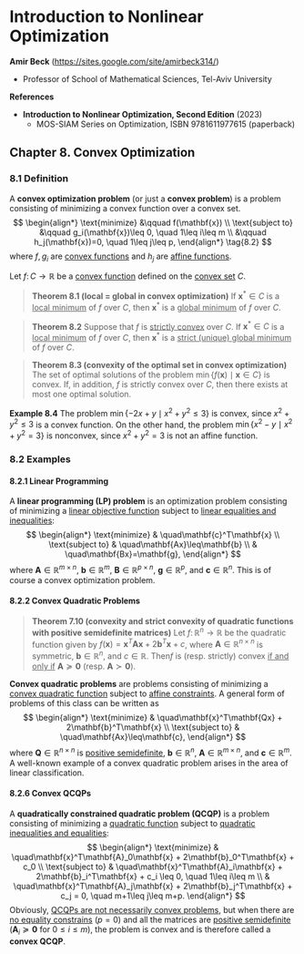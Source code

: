 # Introduction to Nonlinear Optimization

**Amir Beck** (https://sites.google.com/site/amirbeck314/)

- Professor of School of Mathematical Sciences, Tel-Aviv University

**References**

- **Introduction to Nonlinear Optimization, Second Edition** (2023)
  - MOS-SIAM Series on Optimization, ISBN 9781611977615 (paperback)





## Chapter 8. Convex Optimization



### 8.1 Definition

A **convex optimization problem** (or just a **convex problem**) is a problem consisting of minimizing a convex function over a convex set.
$$
\begin{align*}
\text{minimize}  &\qquad f(\mathbf{x}) \\
\text{subject to} &\qquad g_i(\mathbf{x})\leq 0, \quad 1\leq i\leq m \\
&\qquad h_j(\mathbf{x})=0, \quad 1\leq j\leq p,
\end{align*} \tag{8.2}
$$
where $f,g_i$ are <u>convex functions</u> and $h_j$​​ are <u>affine functions</u>.



Let $f\colon C\to\mathbb{R}$ be a <u>convex function</u> defined on the <u>convex set</u> $C$.

> __Theorem 8.1 (local = global in convex optimization)__ If $\mathbf{x}^*\in C$ is a <u>local minimum</u> of $f$ over $C$, then $\mathbf{x}^*$ is a <u>global minimum</u> of $f$ over $C$​.

> __Theorem 8.2__ Suppose that $f$ is <u>strictly convex</u> over $C$. If $\mathbf{x}^*\in C$ is a <u>local minimum</u> of $f$ over $C$, then $\mathbf{x}^*$ is a <u>strict (unique) global minimum</u> of $f$ over $C$.

> __Theorem 8.3 (convexity of the optimal set in convex optimization)__ The set of optimal solutions of the problem $\min\{f(\mathbf{x})\mid\mathbf{x}\in C\}$ is convex. If, in addition, $f$ is strictly convex over $C$​, then there exists at most one optimal solution.



__Example 8.4__ The problem $\min\{-2x+y\mid x^2+y^2\leq 3\}$ is convex, since $x^2+y^2\leq 3$ is a convex function. On the other hand, the problem $\min\{x^2-y\mid x^2+y^2=3\}$ is nonconvex, since $x^2+y^2=3$ is not an affine function.



### 8.2 Examples

#### 8.2.1 Linear Programming

A **linear programming (LP) problem** is an optimization problem consisting of minimizing a <u>linear objective function</u> subject to <u>linear equalities and inequalities</u>:
$$
\begin{align*}
\text{minimize} & \quad\mathbf{c}^T\mathbf{x} \\
\text{subject to} & \quad\mathbf{Ax}\leq\mathbf{b} \\
& \quad\mathbf{Bx}=\mathbf{g},
\end{align*}
$$
where $\mathbf{A}\in\mathbb{R}^{m\times n}$, $\mathbf{b}\in\mathbb{R}^{m}$, $\mathbf{B}\in\mathbb{R}^{p\times n}$, $\mathbf{g}\in\mathbb{R}^{p}$, and $\mathbf{c}\in\mathbb{R}^{n}$. This is of course a convex optimization problem.



#### 8.2.2 Convex Quadratic Problems

> __Theorem 7.10 (convexity and strict convexity of quadratic functions with positive semidefinite matrices)__ Let $f\colon\mathbb{R}^n\to\mathbb{R}$ be the quadratic function given by $f(\mathbf{x})=\mathbf{x}^T\mathbf{Ax}+2\mathbf{b}^T\mathbf{x}+c$, where $\mathbf{A}\in\mathbb{R}^{n\times n}$ is symmetric, $\mathbf{b}\in\mathbb{R}^n$, and $c\in\mathbb{R}$. Then$f$ is (resp. strictly) convex <u>if and only if</u> $\mathbf{A}\succeq\mathbf{0}$ (resp. $\mathbf{A}\succ\mathbf{0}$).

**Convex quadratic problems** are problems consisting of minimizing a <u>convex quadratic function</u> subject to <u>affine constraints</u>. A general form of problems of this class can be written as
$$
\begin{align*}
\text{minimize} & \quad\mathbf{x}^T\mathbf{Qx} + 2\mathbf{b}^T\mathbf{x} \\
\text{subject to} & \quad\mathbf{Ax}\leq\mathbf{c},
\end{align*}
$$
where $\mathbf{Q}\in\mathbb{R}^{n\times n}$ is <u>positive semidefinite</u>, $\mathbf{b}\in\mathbb{R}^n$, $\mathbf{A}\in\mathbb{R}^{m\times n}$, and $\mathbf{c}\in\mathbb{R}^m$. A well-known example of a convex quadratic problem arises in the area of linear classification.



#### 8.2.6 Convex QCQPs

A **quadratically constrained quadratic problem (QCQP)** is a problem consisting of minimizing a <u>quadratic function</u> subject to <u>quadratic inequalities and equalities</u>:
$$
\begin{align*}
\text{minimize} & \quad\mathbf{x}^T\mathbf{A}_0\mathbf{x} + 2\mathbf{b}_0^T\mathbf{x} + c_0 \\
\text{subject to} & \quad\mathbf{x}^T\mathbf{A}_i\mathbf{x} + 2\mathbf{b}_i^T\mathbf{x} + c_i \leq 0, \quad 1\leq i\leq m \\
& \quad\mathbf{x}^T\mathbf{A}_j\mathbf{x} + 2\mathbf{b}_j^T\mathbf{x} + c_j = 0, \quad m+1\leq j\leq m+p.
\end{align*}
$$
Obviously, <u>QCQPs are not necessarily convex problems</u>, but when there are <u>no equality constrains</u> ($p=0$) and all the matrices are <u>positive semidefinite</u> ($\mathbf{A}_i\succeq\mathbf{0}$ for $0\leq i\leq m$), the problem is convex and is therefore called a **convex QCQP**.
